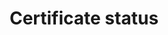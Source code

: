 ---
title: 'Certificate status'
field: 'is.certificate.status'
slug: 'certification-certificate-status'
description: 'The current status of a certificate'
comment: 'select from control list'
required: False
vocabulary: 'vocabulary.txt'
module: 'Certificate'
cluster: 'Certification'
policy: 'Controlled value. Single select from control list.'
layout: 'home'
---